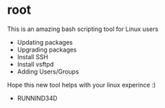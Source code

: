 # root
This is an amazing bash scripting tool for Linux users

- Updating packages
- Upgrading packages
- Install SSH
- Install vsftpd
- Adding Users/Groups

Hope this new tool helps with your linux experince :) 


- RUNNIND34D 
